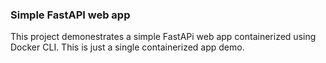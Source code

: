 ### Simple FastAPI web app

This project demonestrates a simple FastAPi web app containerized using Docker CLI. This is just a single containerized app demo.
